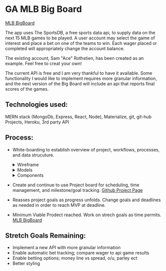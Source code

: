 # GA MLB Big Board

  [MLB BigBoard](https://bigboard.herokuapp.com/)

  The app uses The SportsDB, a free sports data api, to supply data on the next 15 MLB games to be played. A user account may select the game of interest and place a bet on one of the teams to win. Each wager placed or completed will appropriately change the account balance.
  
  The existing account, Sam "Ace" Rothstien, has been created as an example. Feel free to creat your own!

  The current API is free and I am very thankful to have it available. Some functionality I would like to implement requires more granular information, and the next version of the Big Board will include an api that reports final scores of the games. 

  

## Technologies used:
  MERN stack (MongoDb, Express, React, Node), Materialize, git, git-hub Projects, Heroku, 3rd party API
  
## Process:
-  White-boarding to establish overview of project, workflows, processes, and data strucuture.  
     <details>
     <summary>Wireframe</summary>
     
     ![wireframe](readmeImages/P4wireframe.jpg)
     </details>
     
     <details>
     <summary>Models</summary>
  
     ![models](readmeImages/P4Models.jpg)
     </details>
     
     <details>
     
     <summary>Components</summary>
  
    ![models](readmeImages/P4componentdiagram.jpg)
     </details>
  
-  Create and continue to use Project board for scheduling, time management, and milestone/goal tracking.   [Github Project Page](https://github.com/SladeInSeat/GA-Project4/projects/1) 

-  Reasses project goals as progress unfolds. Change goals and deadlines as needed in order to reach MVP at deadline.  

-  Minimum Viable Prodect reached. Work on strech goals as time permits.  
[MLB BigBoard](https://bigboard.herokuapp.com/) 


## Stretch Goals Remaining:
* Implement a new API with more granular information
* Enable automatic bet tracking; compare wager to api game results
* Enable betting options; money line vs spread, o/u, parley ect
* Better styling


